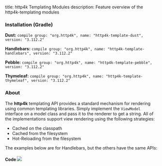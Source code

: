 title: http4k Templating Modules
description: Feature overview of the http4k-templating modules

### Installation (Gradle)
**Dust:** ```compile group: "org.http4k", name: "http4k-template-dust", version: "3.112.2"```

**Handlebars:** ```compile group: "org.http4k", name: "http4k-template-handlebars", version: "3.112.2"```

**Pebble:** ```compile group: "org.http4k", name: "http4k-template-pebble", version: "3.112.2"```

**Thymeleaf:** ```compile group: "org.http4k", name: "http4k-template-thymeleaf", version: "3.112.2"```

### About
The **http4k** templating API provides a standard mechanism for rendering using common templating libraries. Simply implement the `ViewModel` interface on a model class and pass it to the renderer to get a string. All of the implementations support view rendering using the following strategies:

* Cached on the classpath
* Cached from the filesystem
* Hot-Reloading from the filesystem

The examples below are for Handlebars, but the others have the same APIs:

#### Code  [<img class="octocat" src="/img/octocat-32.png"/>](https://github.com/http4k/http4k/blob/master/src/docs/guide/modules/templating/example.kt)

 <script src="https://gist-it.appspot.com/https://github.com/http4k/http4k/blob/master/src/docs/guide/modules/templating/example.kt"></script>
